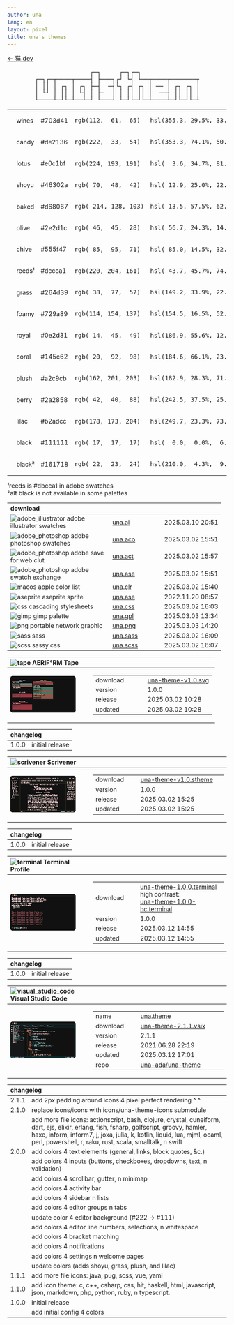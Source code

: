 ```yaml
---
author: una
lang: en 
layout: pixel
title: una's themes
---
```


[← 猫.dev](/)

<pre style="width:27em;margin:0 auto;">
               ┌─┐     ┌─┐┌─┐  
┌─┐┌─┬────┬────┤ ├───┐┌┘ └┤ └──┬────┬───────┬────┬───┐
│ ││ │ ┌┐ │ ┌┐ ├─┤  ─┤└┐ ┌┤ ┌┐ │ ── │ ┌┐ ┌┐ │ ── │  ─┤
│ └┘ │ ││ │ └┤ │ ├─  │ │ ││ ││ │  ──┤ ││ ││ │  ──┼─  │
└────┴─┘└─┴──┴─┘ └───┘ └─┘└─┘└─┴────┴─┘└─┘└─┴────┴───┘
</pre>

<table class="theme">
  <tbody>
    <tr style="background:var(--color-wines);color:var(--color-lotus);">
      <td style="width:1em"></td>
      <td style="width:5em">wines</td>
      <td style="width:5em">#703d41</td>
      <td style="width:11em"><pre>rgb(112,  61,  65)</pre></td>
      <td><pre>hsl(355.3, 29.5%, 33.9%)</pre></td>
    </tr>
    <tr style="background:var(--color-candy);color:var(--color-lotus);">
      <td></td>
      <td>candy</td>
      <td>#de2136</td>
      <td><pre>rgb(222,  33,  54)</pre></td>
      <td><pre>hsl(353.3, 74.1%, 50.0%)</pre></td>
    </tr>
    <tr style="background:var(--color-lotus);color:var(--color-black);">
      <td></td>
      <td>lotus</td>
      <td>#e0c1bf</td>
      <td><pre>rgb(224, 193, 191)</pre></td>
      <td><pre>hsl(  3.6, 34.7%, 81.4%)</pre></td>
    </tr>
    <tr style="background:var(--color-shoyu);color:var(--color-lotus);">
      <td></td>
      <td>shoyu</td>
      <td>#46302a</td>
      <td><pre>rgb( 70,  48,  42)</pre></td>
      <td><pre>hsl( 12.9, 25.0%, 22.0%)</pre></td>
    </tr>
    <tr style="background:var(--color-baked);color:var(--color-black);">
      <td></td>
      <td>baked</td>
      <td>#d68067</td>
      <td><pre>rgb( 214, 128, 103)</pre></td>
      <td><pre>hsl( 13.5, 57.5%, 62.2%)</pre></td>
    </tr>
    <tr style="background:var(--color-olive);color:var(--color-lotus);">
      <td></td>
      <td>olive</td>
      <td>#2e2d1c</td>
      <td><pre>rgb( 46,  45,  28)</pre></td>
      <td><pre>hsl( 56.7, 24.3%, 14.5%)</pre></td>
    </tr>
    <tr style="background:var(--color-chive);color:var(--color-lotus);">
      <td></td>
      <td>chive</td>
      <td>#555f47</td>
      <td><pre>rgb( 85,  95,  71)</pre></td>
      <td><pre>hsl( 85.0, 14.5%, 32.5%)</pre></td>
    </tr>
    <tr style="background:var(--color-reeds);color:var(--color-black);">
      <td></td>
      <td>reeds¹</td>
      <td>#dccca1</td>
      <td><pre>rgb(220, 204, 161)</pre></td>
      <td><pre>hsl( 43.7, 45.7%, 74.7%)</pre></td>
    </tr>
    <tr style="background:var(--color-grass);color:var(--color-lotus);">
      <td></td>
      <td>grass</td>
      <td>#264d39</td>
      <td><pre>rgb( 38,  77,  57)</pre></td>
      <td><pre>hsl(149.2, 33.9%, 22.5%)</pre></td>
    </tr>
    <tr style="background:var(--color-foamy);color:var(--color-black);">
      <td></td>
      <td>foamy</td>
      <td>#729a89</td>
      <td><pre>rgb(114, 154, 137)</pre></td>
      <td><pre>hsl(154.5, 16.5%, 52.5%)</pre></td>
    </tr>
    <tr style="background:var(--color-royal);color:var(--color-lotus);">
      <td></td>
      <td>royal</td>
      <td>#0e2d31</td>
      <td><pre>rgb( 14,  45,  49)</pre></td>
      <td><pre>hsl(186.9, 55.6%, 12.4%)</pre></td>
    </tr>
    <tr style="background:var(--color-coral);color:var(--color-lotus);">
      <td></td>
      <td>coral</td>
      <td>#145c62</td>
      <td><pre>rgb( 20,  92,  98)</pre></td>
      <td><pre>hsl(184.6, 66.1%, 23.1%)</pre></td>
    </tr>
    <tr style="background:var(--color-plush);color:var(--color-black);">
      <td></td>
      <td>plush</td>
      <td>#a2c9cb</td>
      <td><pre>rgb(162, 201, 203)</pre></td>
      <td><pre>hsl(182.9, 28.3%, 71.6%)</pre></td>
    </tr>
    <tr style="background:var(--color-berry);color:var(--color-lotus);">
      <td></td>
      <td>berry</td>
      <td>#2a2858</td>
      <td><pre>rgb( 42,  40,  88)</pre></td>
      <td><pre>hsl(242.5, 37.5%, 25.1%)</pre></td>
    </tr>
    <tr style="background:var(--color-lilac);color:var(--color-black);">
      <td></td>
      <td>lilac</td>
      <td>#b2adcc</td>
      <td><pre>rgb(178, 173, 204)</pre></td>
      <td><pre>hsl(249.7, 23.3%, 73.9%)</pre></td>
    </tr>
    <tr style="background:var(--color-black);color:var(--color-lotus);">
      <td></td>
      <td>black</td>
      <td>#111111</td>
      <td><pre>rgb( 17,  17,  17)</pre></td>
      <td><pre>hsl(  0.0,  0.0%,  6.7%)</pre></td>
    </tr>
    <tr style="background:var(--color-black-alt);color:var(--color-lotus);">
      <td></td>
      <td>black²</td>
      <td>#161718</td>
      <td><pre>rgb( 22,  23,  24)</pre></td>
      <td><pre>hsl(210.0,  4.3%,  9.0%)</pre></td>
    </tr>
  </tbody>
</table>

¹reeds is #dbcca1 in adobe swatches<br/>
²alt black is not available in some palettes

<table style="width:100%">
  <thead><tr>
    <th style="width:15.75em;text-align:left;">download</th>
    <th style="width:7.5em;"></th>
    <th></th>
  </tr></thead>
  <tbody>
    <tr>
      <td>
        <img
          class="tag-icon"
          src="/una-theme-icons/12px/soft/adobe_illustrator.png" 
          alt="adobe_illustrator" title="adobe illustrator"
        />
        adobe illustrator swatches
      </td>
      <td><a
        href="/theme/dist/una.ai"
        target="_blank"
      >una.ai</a></td>
      <td>2025.03.10 20:51</td>
    </tr>
    <tr>
      <td>
        <img
          class="tag-icon"
          src="/una-theme-icons/12px/soft/adobe_photoshop.png" 
          alt="adobe_photoshop" title="adobe photoshop"
        />
        adobe photoshop swatches
      </td>
      <td><a
        href="/theme/dist/una.aco"
        target="_blank"
      >una.aco</a></td>
      <td>2025.03.02 15:51</td>
    </tr>
    <tr>
      <td>
        <img
          class="tag-icon"
          src="/una-theme-icons/12px/soft/adobe_photoshop.png" 
          alt="adobe_photoshop" title="adobe photoshop"
        />
        adobe save for web clut
      </td>
      <td><a
        href="/theme/dist/una.act"
        target="_blank"
      >una.act</a></td>
      <td>2025.03.02 15:57</td>
    </tr>
    <tr>
      <td>
        <img
          class="tag-icon"
          src="/una-theme-icons/12px/soft/adobe_photoshop.png" 
          alt="adobe_photoshop" title="adobe photoshop"
        />
        adobe swatch exchange
      </td>
      <td><a
        href="/theme/dist/una-adobe.ase"
        target="_blank"
      >una.ase</a></td>
      <td>2025.03.02 15:51</td>
    </tr>
    <tr>
      <td>
        <img
          class="tag-icon"
          src="/una-theme-icons/12px/etc/macos.png" 
          alt="macos" title="macos"
        />
        apple color list
        </td>
      <td><a
        href="/theme/dist/una.clr"
        target="_blank"
      >una.clr</a></td>
      <td>2025.03.02 15:40</td>
    </tr>
    <tr>
      <td>
        <img
          class="tag-icon"
          src="/una-theme-icons/12px/soft/aseprite.png" 
          alt="aseprite" title="aseprite"
        />
        aseprite sprite
      </td>
      <td><a
        href="/theme/dist/una-aseprite.ase"
        target="_blank"
      >una.ase</a></td>
      <td>2022.11.20 08:57</td>
    </tr>
    <tr>
      <td>
        <img
          class="tag-icon"
          src="/una-theme-icons/12px/lang/json.png" 
          alt="css" title="css"
        />
        cascading stylesheets
      </td>
      <td><a
        href="/theme/dist/una.css"
        target="_blank"
      >una.css</a></td>
      <td>2025.03.02 16:03</td>
    </tr>
    <tr>
      <td>
        <img
          class="tag-icon"
          src="/una-theme-icons/12px/soft/gimp.png" 
          alt="gimp" title="gimp"
        />
        gimp palette
      </td>
      <td><a
        href="/theme/dist/una.gpl"
        target="_blank"
      >una.gpl</a></td>
      <td>2025.03.03 13:34</td>
    </tr>
    <tr>
      <td>
        <img
          class="tag-icon"
          src="/una-theme-icons/12px/type/image.png" 
          alt="png" title="png"
        />
        portable network graphic
      </td>
      <td><a
        href="/theme/dist/una.png"
        target="_blank"
      >una.png</a></td>
      <td>2025.03.03 14:20</td>
    </tr>
    <tr>
      <td>
        <img
          class="tag-icon"
          src="/una-theme-icons/12px/lang/sass.png" 
          alt="sass" title="sass"
        />
        sass
      </td>
      <td><a
        href="/theme/dist/una.sass"
        target="_blank"
      >una.sass</a></td>
      <td>2025.03.02 16:09</td>
    </tr>
    <tr>
      <td>
        <img
          class="tag-icon"
          src="/una-theme-icons/12px/lang/sass.png" 
          alt="scss" title="scss"
        />
        sassy css
      </td>
      <td><a
        href="/theme/dist/una.scss"
        target="_blank"
      >una.scss</a></td>
      <td>2025.03.02 16:07</td>
    </tr>
  </tbody>
</table>
<table id="tape" class="theme">
  <thead><tr>
    <th style="text-align:left;">
      <img
        class="tag-icon"
        src="/una-theme-icons/12px/soft/tape.png" 
        alt="tape" title="tape"
      />
      ΛERIF°RM Tape
    </th>
    <th></th>
  </tr></thead>
  <tbody><tr>
    <td style="width:12.5em;">
      <img src="/theme/thumbnail/tape.png" alt="Tape Theme Preview" />
    </td>
    <td>
      <table>
        <tr>
          <td style="width:7.5em;">download</td>
          <td><a
            href="/theme/dist/una-theme-v1.0.svg"
            target="_blank"
          >una-theme-v1.0.svg</a></td>
        </tr>
        <tr>
          <td>version</td>
          <td>1.0.0</td>
        </tr>
        <tr>
          <td>release</td>
          <td>2025.03.02 10:28</td>
        </tr>
        <tr>
          <td>updated</td>
          <td>2025.03.02 10:28</td>
        </tr>
      </table>
    </td>
  </tr></tbody>
</table>
<table class="changelog">
  <thead><tr>
    <th colspan="2" style="text-align:left;">changelog</th>
  </tr></thead>
  <tbody>
    <tr>
      <td>1.0.0</td>
      <td>initial release</td>
    </tr>
  </tbody>
</table>

<table id="scrivener" class="theme">
  <thead><tr>
    <th style="text-align:left;">
      <img
        class="tag-icon"
        src="/una-theme-icons/12px/soft/scrivener.png"
        alt="scrivener" title="scrivener"
      />
      Scrivener
    </th>
    <th></th>
  </tr></thead>
  <tbody><tr>
    <td style="width:12.5em;">
      <img src="/theme/thumbnail/scrivener.png" alt="Scrivener Theme Preview" />
    </td>
    <td>
      <table>
        <tr>
          <td style="width:7.5em;">download</td>
          <td style="width:18em;"><a
            href="/theme/dist/una-theme-v1.0.stheme"
            target="_blank"
          >una-theme-v1.0.stheme</a></td>
        </tr>
        <tr>
          <td>version</td>
          <td>1.0.0</td>
        </tr>
        <tr>
          <td>release</td>
          <td>2025.03.02 15:25</td>
        </tr>
        <tr>
          <td>updated</td>
          <td>2025.03.02 15:25</td>
        </tr>
      </table>
    </td>
  </tr></tbody>
</table>
<table class="changelog">
  <thead><tr>
    <th colspan="2" style="text-align:left;">changelog</th>
  </tr></thead>
  <tbody>
    <tr>
      <td>1.0.0</td>
      <td>initial release</td>
    </tr>
  </tbody>
</table>

<table id="termainl" class="theme">
  <thead><tr>
    <th style="text-align:left;">
      <img
        class="tag-icon"
        src="/una-theme-icons/12px/lang/bash.png"
        alt="terminal" title="terminal"
      />
      Terminal Profile
    </th>
    <th></th>
  </tr></thead>
  <tbody><tr>
    <td style="width:12.5em;">
      <img src="/theme/thumbnail/terminal.png" alt="Terminal Profile Preview" />
    </td>
    <td>
      <table>
        <tr>
          <td style="width:7.5em;">download</td>
          <td style="width:18em;"><a
            href="/theme/dist/una-theme-1.0.0.terminal"
            target="_blank"
          >una-theme-1.0.0.terminal</a><br/>
          high contrast:<br/>
          <a
            href="/theme/dist/una-theme-1.0.0-hc.terminal"
            target="_blank"
          >una-theme-1.0.0-hc.terminal</a></td>
        </tr>
        <tr>
          <td>version</td>
          <td>1.0.0</td>
        </tr>
        <tr>
          <td>release</td>
          <td>2025.03.12 14:55</td>
        </tr>
        <tr>
          <td>updated</td>
          <td>2025.03.12 14:55</td>
        </tr>
      </table>
    </td>
  </tr></tbody>
</table>
<table class="changelog">
  <thead><tr>
    <th colspan="2" style="text-align:left;">changelog</th>
  </tr></thead>
  <tbody>
    <tr>
      <td>1.0.0</td>
      <td>initial release</td>
    </tr>
  </tbody>
</table>

<table id="vscode" class="theme">
  <thead><tr>
    <th style="text-align:left;">
      <img
        class="tag-icon"
        src="/una-theme-icons/12px/soft/visual_studio_code.png" 
        alt="visual_studio_code" title="visual studio code"
      />
      Visual Studio Code
    </th>
    <th></th>
  </tr></thead>
  <tbody><tr>
    <td style="width:12.5em;">
      <img src="/theme/thumbnail/vscode.png" alt="VS Code Theme Preview" />
    </td>
    <td>
      <table>
        <tr>
          <td style="width:7.5em;">name</td>
          <td style="width:18em;"><a
            href="https://marketplace.visualstudio.com/items?itemName=una.theme"
            target="_blank"
          >una.theme</a></td>
        </tr>
        <tr>
          <td>download</td>
          <td><a
            href="/theme/dist/una-theme-2.1.1.vsix"
            target="_blank"
          >una-theme-2.1.1.vsix</a></td>
        </tr>
        <tr>
          <td>version</td>
          <td>2.1.1</td>
        </tr>
        <tr>
          <td>release</td>
          <td>2021.06.28 22:19</td>
        </tr>
        <tr>
          <td>updated</td>
          <td>2025.03.12 17:01</td>
        </tr>
        <tr>
          <td>repo</td>
          <td><a
            href="https://github.com/una-ada/una-theme"
            target="_blank"
          >una-ada/una-theme</a></td>
        </tr>
      </table>
    </td>
  </tr></tbody>
</table>
<table class="changelog">
  <thead><tr>
    <th colspan="2" style="text-align:left;">changelog</th>
  </tr></thead>
  <tbody>
    <tr>
      <td>2.1.1</td>
      <td>add 2px padding around icons 4 pixel perfect rendering ^ ^</td>
    </tr>
    <tr>
      <td>2.1.0</td>
      <td>replace icons/icons with icons/una-theme-icons submodule</td>
    </tr>
    <tr><td></td>
      <td>
        add more file icons: actionscript, bash, clojure, crystal, cuneiform, 
        dart, ejs, elixir, erlang, fish, fsharp, golfscript, groovy, hamler, 
        haxe, inform, inform7, j, joxa, julia, k, kotlin, liquid, lua, mjml, 
        ocaml, perl, powershell, r, raku, rust, scala, smalltalk, n swift
      </td>
    </tr>
    <tr>
      <td>2.0.0</td>
      <td>add colors 4 text elements (general, links, block quotes, &c.)</td>
    </tr>
    <tr><td></td>
      <td>
        add colors 4 inputs (buttons, checkboxes, dropdowns, text, n validation)
      </td>
    </tr>
    <tr><td></td>
      <td>add colors 4 scrollbar, gutter, n minimap</td>
    </tr>
    <tr><td></td>
      <td>add colors 4 activity bar</td>
    </tr>
    <tr><td></td>
      <td>add colors 4 sidebar n lists</td>
    </tr>
    <tr><td></td>
      <td>add colors 4 editor groups n tabs</td>
    </tr>
    <tr><td></td>
      <td>update color 4 editor background (#222 -> #111)</td>
    </tr>
    <tr><td></td>
      <td>add colors 4 editor line numbers, selections, n whitespace</td>
    </tr>
    <tr><td></td>
      <td>add colors 4 bracket matching</td>
    </tr>
    <tr><td></td>
      <td>add colors 4 notifications</td>
    </tr>
    <tr><td></td>
      <td>add colors 4 settings n welcome pages</td>
    </tr>
    <tr><td></td>
      <td>update colors (adds shoyu, grass, plush, and lilac)</td>
    </tr>
    <tr>
      <td>1.1.1</td>
      <td>add more file icons: java, pug, scss, vue, yaml</td>
    </tr>
    <tr>
      <td>1.1.0</td>
      <td>
        add icon theme: c, c++, csharp, css, hit, haskell, html, javascript, 
        json, markdown, php, python, ruby, n typescript.
      </td>
    </tr>
    <tr>
      <td>1.0.0</td>
      <td>initial release</td>
    </tr>
    <tr><td></td>
      <td>add initial config 4 colors</td>
    </tr>
  </tbody>
</table>
